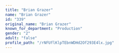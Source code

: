 ```yaml
---
title: "Brian Grazer"
name: "Brian Grazer"
id: "339"
original_name: "Brian Grazer"
known_for_department: "Production"
gender: "2"
adult: "false"
profile_path: "/rNFUflKlpTEbnWDHd2Of293E4lx.jpg"
---
```

